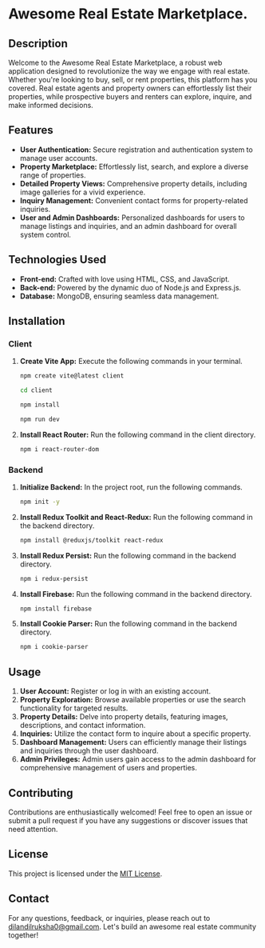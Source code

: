 # Awesome Real Estate Marketplace.

## Description
Welcome to the Awesome Real Estate Marketplace, a robust web application designed to revolutionize the way we engage with real estate. Whether you're looking to buy, sell, or rent properties, this platform has you covered. Real estate agents and property owners can effortlessly list their properties, while prospective buyers and renters can explore, inquire, and make informed decisions.

## Features
- **User Authentication:** Secure registration and authentication system to manage user accounts.
- **Property Marketplace:** Effortlessly list, search, and explore a diverse range of properties.
- **Detailed Property Views:** Comprehensive property details, including image galleries for a vivid experience.
- **Inquiry Management:** Convenient contact forms for property-related inquiries.
- **User and Admin Dashboards:** Personalized dashboards for users to manage listings and inquiries, and an admin dashboard for overall system control.

## Technologies Used
- **Front-end:** Crafted with love using HTML, CSS, and JavaScript.
- **Back-end:** Powered by the dynamic duo of Node.js and Express.js.
- **Database:** MongoDB, ensuring seamless data management.

## Installation

### Client
1. **Create Vite App:** Execute the following commands in your terminal.
   ```bash
   npm create vite@latest client
   ```
   ```bash
   cd client
   ```
   ```bash
   npm install
   ```
   ```bash
   npm run dev
   ```
2. **Install React Router:** Run the following command in the client directory.
   ```bash
   npm i react-router-dom
   ```

### Backend
1. **Initialize Backend:** In the project root, run the following commands.
   ```bash
   npm init -y
   ```
2. **Install Redux Toolkit and React-Redux:** Run the following command in the backend directory.
   ```bash
   npm install @reduxjs/toolkit react-redux
   ```
3. **Install Redux Persist:** Run the following command in the backend directory.
   ```bash
   npm i redux-persist
   ```
4. **Install Firebase:** Run the following command in the backend directory.
   ```bash
   npm install firebase
   ```
5. **Install Cookie Parser:** Run the following command in the backend directory.
   ```bash
   npm i cookie-parser
   ```

## Usage
1. **User Account:** Register or log in with an existing account.
2. **Property Exploration:** Browse available properties or use the search functionality for targeted results.
3. **Property Details:** Delve into property details, featuring images, descriptions, and contact information.
4. **Inquiries:** Utilize the contact form to inquire about a specific property.
5. **Dashboard Management:** Users can efficiently manage their listings and inquiries through the user dashboard.
6. **Admin Privileges:** Admin users gain access to the admin dashboard for comprehensive management of users and properties.

## Contributing
Contributions are enthusiastically welcomed! Feel free to open an issue or submit a pull request if you have any suggestions or discover issues that need attention.

## License
This project is licensed under the [MIT License](LICENSE).

## Contact
For any questions, feedback, or inquiries, please reach out to [dilandilruksha0@gmail.com](mailto:dilandilruksha0@gmail.com). Let's build an awesome real estate community together!
